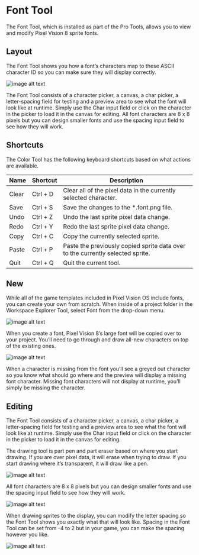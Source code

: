 # Font Tool

The Font Tool, which is installed as part of the Pro Tools, allows you to view and modify Pixel Vision 8 sprite fonts.

## Layout

 The Font Tool shows you how a font’s characters map to these ASCII character ID so you can make sure they will display correctly.

![image alt text](images/FontTool_image_0.png)

The Font Tool consists of a character picker, a canvas, a char picker, a letter-spacing field for testing and a preview area to see what the font will look like at runtime. Simply use the Char input field or click on the character in the picker to load it in the canvas for editing. All font characters are 8 x 8 pixels but you can design smaller fonts and use the spacing input field to see how they will work.

## Shortcuts

The Color Tool has the following keyboard shortcuts based on what actions are available.

| Name  | Shortcut  | Description                                                                     |
|-------|-----------|---------------------------------------------------------------------------------|
| Clear | Ctrl \+ D | Clear all of the pixel data in the currently selected character\.               |
| Save  | Ctrl \+ S | Save the changes to the \*\.font\.png file\.                                    |
| Undo  | Ctrl \+ Z | Undo the last sprite pixel data change\.                                        |
| Redo  | Ctrl \+ Y | Redo the last sprite pixel data change\.                                        |
| Copy  | Ctrl \+ C | Copy the currently selected sprite\.                                            |
| Paste | Ctrl \+ P | Paste the previously copied sprite data over to the currently selected sprite\. |
| Quit  | Ctrl \+ Q | Quit the current tool\.                                                         |

## New

While all of the game templates included in Pixel Vision OS include fonts, you can create your own from scratch. When inside of a project folder in the Workspace Explorer Tool, select Font from the drop-down menu.

![image alt text](images/CreatingNewFonts_image_0.png)

When you create a font, Pixel Vision 8’s large font will be copied over to your project. You’ll need to go through and draw all-new characters on top of the existing ones.

![image alt text](images/CreatingNewFonts_image_1.png)

When a character is missing from the font you’ll see a greyed out character so you know what should go where and the preview will display a missing font character. Missing font characters will not display at runtime, you’ll simply be missing the character.

## Editing

The Font Tool consists of a character picker, a canvas, a char picker, a letter-spacing field for testing and a preview area to see what the font will look like at runtime. Simply use the Char input field or click on the character in the picker to load it in the canvas for editing. 

The drawing tool is part pen and part eraser based on where you start drawing. If you are over pixel data, it will erase when trying to draw. If you start drawing where it’s transparent, it will draw like a pen.

![image alt text](images/EditingFonts_image_0.png)

All font characters are 8 x 8 pixels but you can design smaller fonts and use the spacing input field to see how they will work.

![image alt text](images/EditingFonts_image_1.png)

When drawing sprites to the display, you can modify the letter spacing so the Font Tool shows you exactly what that will look like. Spacing in the Font Tool can be set from -4 to 2 but in your game, you can make the spacing however you like.

![image alt text](images/EditingFonts_image_2.png)
